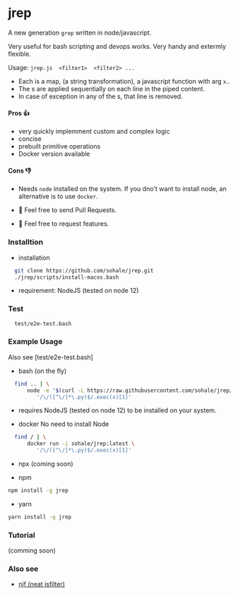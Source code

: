 # jrep
A new generation `grep` written in node/javascript.

Very useful for bash scripting and devops works.
Very handy and extermly flexible.

Usage: `jrep.js  <filter1>  <filter2> ...`

* Each <filter> is a map, (a string transformation), a javascript function with arg `x`..
* The <filter>s are applied sequentially on each line in the piped content.
* In case of exception in any of the <filter>s, that line is removed.

#### Pros 👍
* very quickly implemment custom and complex logic
* concise
* prebuilt primitive operations
* Docker version available
#### Cons 👎
* Needs `node` installed on the system. If you dno't want to install node, an alternative is to use `docker`.

* 👋 Feel free to send Pull Requests.
* 👋 Feel free to request features.


### Installtion
* installation
```bash
  git clone https://github.com/sohale/jrep.git
  ./jrep/scripts/install-macos.bash
```
 * requirement: NodeJS (tested on node 12)

### Test
```bash
  test/e2e-test.bash
```

### Example Usage
Also see [test/e2e-test.bash]

* bash (on the fly)
```bash
  find .. | \
      node -e "$(curl -L https://raw.githubusercontent.com/sohale/jrep/main/src/jrep.js)" '' \
         '/\/([^\/]*\.py)$/.exec(x)[1]'
```
 * requires NodeJS (tested on node 12) to be installed on your system.


* docker
No need to install Node
```bash
  find / | \
      docker run -i sohale/jrep:latest \
         '/\/([^\/]*\.py)$/.exec(x)[1]'
```

* npx
(coming soon)

* npm
```bash
npm install -g jrep
```
* yarn
```bash
yarn install -g jrep
```

### Tutorial
(comming soon)
### Also see
*  [njf (neat jsfilter)](https://github.com/sohale/snippets/blob/master/javascript/neat-jsfilter.js)
